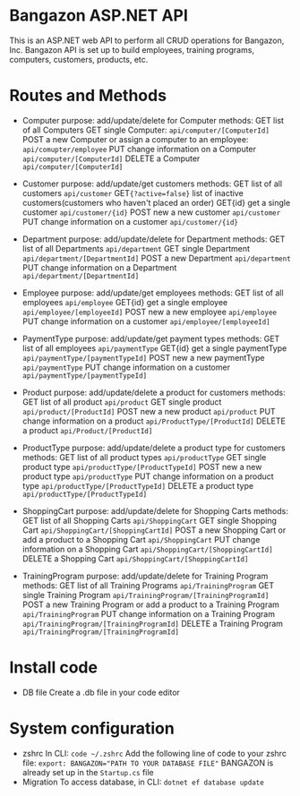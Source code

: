 # Bangazon ASP.NET API

This is an ASP.NET web API to perform all CRUD operations for Bangazon, Inc. Bangazon API is set up to build employees, training programs, computers, customers, products, etc. 

# Routes and Methods
- Computer
purpose: add/update/delete for Computer
methods: 
    GET list of all Computers
    GET single Computer: `api/computer/[ComputerId]`
    POST a new Computer or assign a computer to an employee: `api/comupter/employee`
    PUT change information on a Computer `api/computer/[ComputerId]`
    DELETE a Computer  `api/computer/[ComputerId]` 

- Customer
purpose: add/update/get customers
methods: 
    GET list of all customers `api/customer`
    GET`{?active=false}` list of inactive customers(customers who haven't placed an order) 
    GET{id} get a single customer `api/customer/{id}`
    POST new a new customer `api/customer`
    PUT change information on a customer `api/customer/{id}`

- Department
purpose: add/update/delete for Department
methods: 
    GET list of all Departments `api/department`
    GET single Department `api/department/[DepartmentId]`
    POST a new Department `api/department`
    PUT change information on a Department `api/department/[DepartmentId]`

- Employee
purpose: add/update/get employees
methods: 
    GET list of all employees `api/employee`
    GET{id} get a single employee `api/employee/[employeeId]`
    POST new a new employee `api/employee`
    PUT change information on a customer `api/employee/[employeeId]`

- PaymentType
purpose: add/update/get payment types
methods: 
    GET list of all employees `api/paymentType`
    GET{id} get a single paymentType `api/paymentType/[paymentTypeId]`
    POST new a new paymentType `api/paymentType`
    PUT change information on a customer `api/paymentType/[paymentTypeId]`

- Product
purpose: add/update/delete a product  for customers
methods: 
    GET list of all product `api/product`
    GET single product `api/product/[ProductId]`
    POST new a new product `api/product`
    PUT change information on a product `api/ProductType/[ProductId]`
    DELETE a product `api/Product/[ProductId]`

- ProductType
purpose: add/update/delete a product type for customers
methods: 
    GET list of all product types `api/productType`
    GET single product type `api/productType/[ProductTypeId]`
    POST new a new product type `api/productType`
    PUT change information on a product type `api/productType/[ProductTypeId]`
    DELETE a product type `api/productType/[ProductTypeId]`

- ShoppingCart
purpose: add/update/delete for Shopping Carts
methods: 
    GET list of all Shopping Carts `api/ShoppingCart`
    GET single Shopping Cart `api/ShoppingCart/[ShoppingCartId]`
    POST a new Shopping Cart or add a product to a Shopping Cart `api/ShoppingCart`
    PUT change information on a Shopping Cart `api/ShoppingCart/[ShoppingCartId]`
    DELETE a Shopping Cart `api/ShoppingCart/[ShoppingCartId]`

- TrainingProgram
purpose: add/update/delete for Training Program
methods: 
    GET list of all Training Programs `api/TrainingProgram`
    GET single Training Program `api/TrainingProgram/[TrainingProgramId]`
    POST a new Training Program or add a product to a Training Program `api/TrainingProgram`
    PUT change information on a Training Program `api/TrainingProgram/[TrainingProgramId]`
    DELETE a Training Program `api/TrainingProgram/[TrainingProgramId]`


# Install code
- DB file
Create a .db file in your code editor

# System configuration
- zshrc
In CLI: `code ~/.zshrc`
Add the following line of code to your zshrc file: 
`export: BANGAZON="PATH TO YOUR DATABASE FILE"`
BANGAZON is already set up in the `Startup.cs` file
- Migration
To access database, in CLI: `dotnet ef database update`